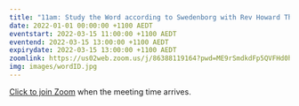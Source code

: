 ```yaml
---
title: "11am: Study the Word according to Swedenborg with Rev Howard Thompson"
date: 2022-01-01 00:00:00 +1100 AEDT
eventstart: 2022-03-15 11:00:00 +1100 AEDT
eventend: 2022-03-15 13:00:00 +1100 AEDT
expirydate: 2022-03-15 13:00:00 +1100 AEDT
zoomlink: https://us02web.zoom.us/j/86388119164?pwd=ME9rSmdkdFp5QVFHd0hIbDZmNXhRQT09
img: images/wordID.jpg
---
```

[Click to join Zoom](https://us02web.zoom.us/j/86388119164?pwd=ME9rSmdkdFp5QVFHd0hIbDZmNXhRQT09) when the meeting time arrives.